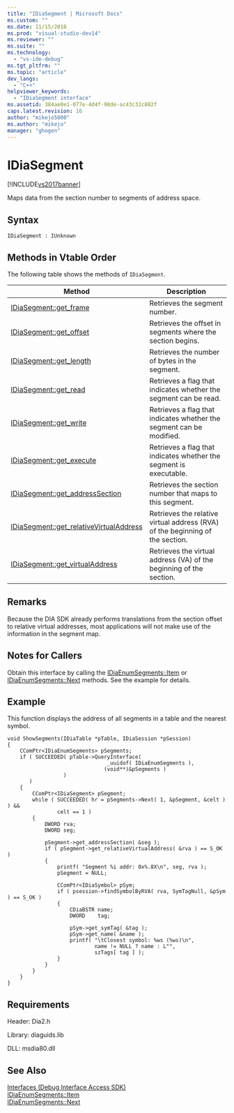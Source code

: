 ```yaml
---
title: "IDiaSegment | Microsoft Docs"
ms.custom: ""
ms.date: 11/15/2016
ms.prod: "visual-studio-dev14"
ms.reviewer: ""
ms.suite: ""
ms.technology: 
  - "vs-ide-debug"
ms.tgt_pltfrm: ""
ms.topic: "article"
dev_langs: 
  - "C++"
helpviewer_keywords: 
  - "IDiaSegment interface"
ms.assetid: 384ae0e1-077e-4d4f-98de-ac43c32c882f
caps.latest.revision: 16
author: "mikejo5000"
ms.author: "mikejo"
manager: "ghogen"
---
```

# IDiaSegment
[!INCLUDE[vs2017banner](../../includes/vs2017banner.md)]

Maps data from the section number to segments of address space.  
  
## Syntax  
  
```  
IDiaSegment : IUnknown  
```  
  
## Methods in Vtable Order  
 The following table shows the methods of `IDiaSegment`.  
  
|Method|Description|  
|------------|-----------------|  
|[IDiaSegment::get_frame](../../debugger/debug-interface-access/idiasegment-get-frame.md)|Retrieves the segment number.|  
|[IDiaSegment::get_offset](../../debugger/debug-interface-access/idiasegment-get-offset.md)|Retrieves the offset in segments where the section begins.|  
|[IDiaSegment::get_length](../../debugger/debug-interface-access/idiasegment-get-length.md)|Retrieves the number of bytes in the segment.|  
|[IDiaSegment::get_read](../../debugger/debug-interface-access/idiasegment-get-read.md)|Retrieves a flag that indicates whether the segment can be read.|  
|[IDiaSegment::get_write](../../debugger/debug-interface-access/idiasegment-get-write.md)|Retrieves a flag that indicates whether the segment can be modified.|  
|[IDiaSegment::get_execute](../../debugger/debug-interface-access/idiasegment-get-execute.md)|Retrieves a flag that indicates whether the segment is executable.|  
|[IDiaSegment::get_addressSection](../../debugger/debug-interface-access/idiasegment-get-addresssection.md)|Retrieves the section number that maps to this segment.|  
|[IDiaSegment::get_relativeVirtualAddress](../../debugger/debug-interface-access/idiasegment-get-relativevirtualaddress.md)|Retrieves the relative virtual address (RVA) of the beginning of the section.|  
|[IDiaSegment::get_virtualAddress](../../debugger/debug-interface-access/idiasegment-get-virtualaddress.md)|Retrieves the virtual address (VA) of the beginning of the section.|  
  
## Remarks  
 Because the DIA SDK already performs translations from the section offset to relative virtual addresses, most applications will not make use of the information in the segment map.  
  
## Notes for Callers  
 Obtain this interface by calling the [IDiaEnumSegments::Item](../../debugger/debug-interface-access/idiaenumsegments-item.md) or [IDiaEnumSegments::Next](../../debugger/debug-interface-access/idiaenumsegments-next.md) methods. See the example for details.  
  
## Example  
 This function displays the address of all segments in a table and the nearest symbol.  
  
```cpp#  
void ShowSegments(IDiaTable *pTable, IDiaSession *pSession)  
{  
    CComPtr<IDiaEnumSegments> pSegments;  
    if ( SUCCEEDED( pTable->QueryInterface(  
                                _uuidof( IDiaEnumSegments ),  
                               (void**)&pSegments )  
                  )  
       )  
    {  
        CComPtr<IDiaSegment> pSegment;  
        while ( SUCCEEDED( hr = pSegments->Next( 1, &pSegment, &celt ) ) &&  
                celt == 1 )  
        {  
            DWORD rva;  
            DWORD seg;  
  
            pSegment->get_addressSection( &seg );  
            if ( pSegment->get_relativeVirtualAddress( &rva ) == S_OK )  
            {  
                printf( "Segment %i addr: 0x%.8X\n", seg, rva );  
                pSegment = NULL;  
  
                CComPtr<IDiaSymbol> pSym;  
                if ( psession->findSymbolByRVA( rva, SymTagNull, &pSym ) == S_OK )  
                {  
                    CDiaBSTR name;  
                    DWORD    tag;  
  
                    pSym->get_symTag( &tag );  
                    pSym->get_name( &name );  
                    printf( "\tClosest symbol: %ws (%ws)\n",  
                            name != NULL ? name : L"",  
                            szTags[ tag ] );  
                }  
            }  
        }  
    }  
}  
```  
  
## Requirements  
 Header: Dia2.h  
  
 Library: diaguids.lib  
  
 DLL: msdia80.dll  
  
## See Also  
 [Interfaces (Debug Interface Access SDK)](../../debugger/debug-interface-access/interfaces-debug-interface-access-sdk.md)   
 [IDiaEnumSegments::Item](../../debugger/debug-interface-access/idiaenumsegments-item.md)   
 [IDiaEnumSegments::Next](../../debugger/debug-interface-access/idiaenumsegments-next.md)



